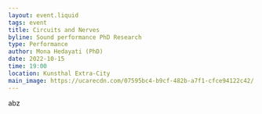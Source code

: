 ```yaml
---
layout: event.liquid
tags: event
title: Circuits and Nerves
byline: Sound performance PhD Research
type: Performance
author: Mona Hedayati (PhD)
date: 2022-10-15
time: 19:00
location: Kunsthal Extra-City
main_image: https://ucarecdn.com/07595bc4-b9cf-482b-a7f1-cfce94122c42/
---
```

abz